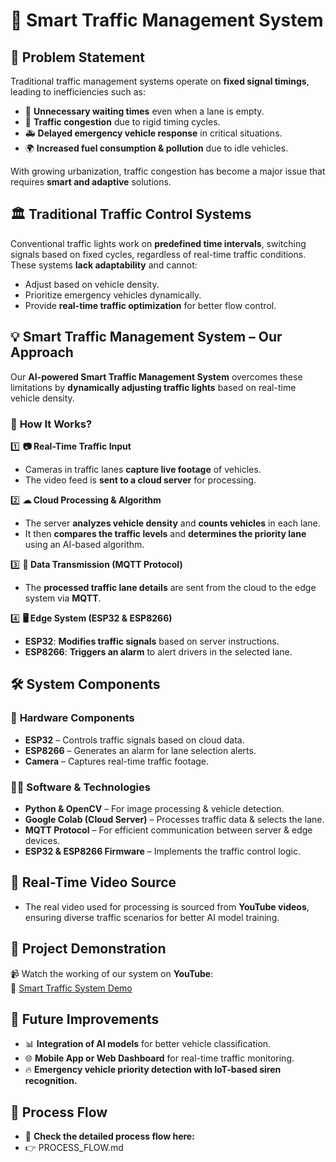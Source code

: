 # 🚦 Smart Traffic Management System  

## 🚨 Problem Statement  
Traditional traffic management systems operate on **fixed signal timings**, leading to inefficiencies such as:  
- 🚗 **Unnecessary waiting times** even when a lane is empty.  
- 🚦 **Traffic congestion** due to rigid timing cycles.  
- 🚑 **Delayed emergency vehicle response** in critical situations.  
- 🌍 **Increased fuel consumption & pollution** due to idle vehicles.  

With growing urbanization, traffic congestion has become a major issue that requires **smart and adaptive** solutions.  

## 🏛 Traditional Traffic Control Systems  
Conventional traffic lights work on **predefined time intervals**, switching signals based on fixed cycles, regardless of real-time traffic conditions. These systems **lack adaptability** and cannot:  
- Adjust based on vehicle density.  
- Prioritize emergency vehicles dynamically.  
- Provide **real-time traffic optimization** for better flow control.  

## 💡 Smart Traffic Management System – Our Approach  
Our **AI-powered Smart Traffic Management System** overcomes these limitations by **dynamically adjusting traffic lights** based on real-time vehicle density.  

### 🔄 **How It Works?**  
1️⃣ **📷 Real-Time Traffic Input**  
   - Cameras in traffic lanes **capture live footage** of vehicles.  
   - The video feed is **sent to a cloud server** for processing.  

2️⃣ **☁ Cloud Processing & Algorithm**  
   - The server **analyzes vehicle density** and **counts vehicles** in each lane.  
   - It then **compares the traffic levels** and **determines the priority lane** using an AI-based algorithm.  

3️⃣ **📡 Data Transmission (MQTT Protocol)**  
   - The **processed traffic lane details** are sent from the cloud to the edge system via **MQTT**.  

4️⃣ **🖥 Edge System (ESP32 & ESP8266)**  
   - **ESP32**: **Modifies traffic signals** based on server instructions.  
   - **ESP8266**: **Triggers an alarm** to alert drivers in the selected lane.  

## 🛠 System Components  
### 📡 **Hardware Components**  
- **ESP32** – Controls traffic signals based on cloud data.  
- **ESP8266** – Generates an alarm for lane selection alerts.  
- **Camera** – Captures real-time traffic footage.  

### 🧑‍💻 **Software & Technologies**  
- **Python & OpenCV** – For image processing & vehicle detection.  
- **Google Colab (Cloud Server)** – Processes traffic data & selects the lane.  
- **MQTT Protocol** – For efficient communication between server & edge devices.  
- **ESP32 & ESP8266 Firmware** – Implements the traffic control logic.  

## 🎥 Real-Time Video Source  
- The real video used for processing is sourced from **YouTube videos**, ensuring diverse traffic scenarios for better AI model training.  

## 🎥 Project Demonstration  
📹 Watch the working of our system on **YouTube**:  
🔗 [Smart Traffic System Demo](https://youtu.be/ZFO6KTrdw4Q?si=VyNfGLLhdK6HffdT)  

## 🚀 Future Improvements  
- 📊 **Integration of AI models** for better vehicle classification.  
- 🌐 **Mobile App or Web Dashboard** for real-time traffic monitoring.  
- 🔥 **Emergency vehicle priority detection with IoT-based siren recognition.**  

## 📝 Process Flow
- 📌 **Check the detailed process flow here:**
- 👉 PROCESS_FLOW.md


